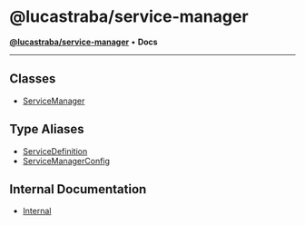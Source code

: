 # @lucastraba/service-manager

[**@lucastraba/service-manager**](README.md) • **Docs**

---

## Classes

- [ServiceManager](classes/ServiceManager.md)

## Type Aliases

- [ServiceDefinition](type-aliases/ServiceDefinition.md)
- [ServiceManagerConfig](type-aliases/ServiceManagerConfig.md)

## Internal Documentation

- [Internal](-internal-/README.md)
